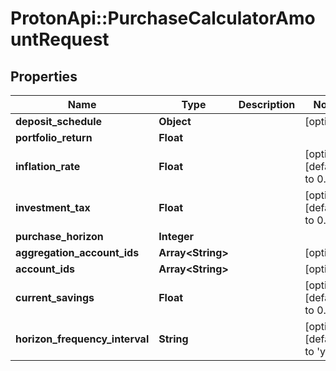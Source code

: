 # ProtonApi::PurchaseCalculatorAmountRequest

## Properties
Name | Type | Description | Notes
------------ | ------------- | ------------- | -------------
**deposit_schedule** | **Object** |  | [optional] 
**portfolio_return** | **Float** |  | 
**inflation_rate** | **Float** |  | [optional] [default to 0.0]
**investment_tax** | **Float** |  | [optional] [default to 0.0]
**purchase_horizon** | **Integer** |  | 
**aggregation_account_ids** | **Array&lt;String&gt;** |  | [optional] 
**account_ids** | **Array&lt;String&gt;** |  | [optional] 
**current_savings** | **Float** |  | [optional] [default to 0.0]
**horizon_frequency_interval** | **String** |  | [optional] [default to &#39;year&#39;]


